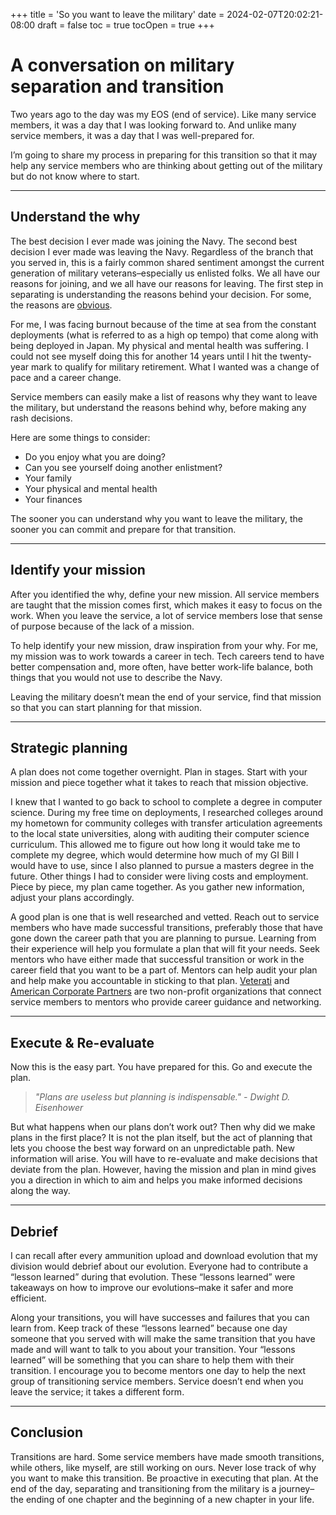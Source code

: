 +++
title = 'So you want to leave the military'
date = 2024-02-07T20:02:21-08:00
draft = false
toc = true
tocOpen = true
+++

# A conversation on military separation and transition

Two years ago to the day was my EOS (end of service). Like many service members, it was a day that I was looking forward to. And unlike many service members, it was a day that I was well-prepared for.

I’m going to share my process in preparing for this transition so that it may help any service members who are thinking about getting out of the military but do not know where to start.

***

## Understand the why
The best decision I ever made was joining the Navy. The second best decision I ever made was leaving the Navy. Regardless of the branch that you served in, this is a fairly common shared sentiment amongst the current generation of military veterans–especially us enlisted folks. We all have our reasons for joining, and we all have our reasons for leaving. The first step in separating is understanding the reasons behind your decision. For some, the reasons are [obvious](https://old.reddit.com/r/Veterans/comments/17apeib/my_personal_reasons_for_getting_out_please_share/).

For me, I was facing burnout because of the time at sea from the constant deployments (what is referred to as a high op tempo) that come along with being deployed in Japan. My physical and mental health was suffering. I could not see myself doing this for another 14 years until I hit the twenty-year mark to qualify for military retirement. What I wanted was a change of pace and a career change.

Service members can easily make a list of reasons why they want to leave the military, but understand the reasons behind why, before making any rash decisions.

Here are some things to consider:
* Do you enjoy what you are doing?
* Can you see yourself doing another enlistment?
* Your family
* Your physical and mental health
* Your finances

The sooner you can understand why you want to leave the military, the sooner you can commit and prepare for that transition.

***

## Identify your mission
After you identified the why, define your new mission. All service members are taught that the mission comes first, which makes it easy to focus on the work. When you leave the service, a lot of service members lose that sense of purpose because of the lack of a mission.

To help identify your new mission, draw inspiration from your why. For me, my mission was to work towards a career in tech. Tech careers tend to have better compensation and, more often, have better work-life balance, both things that you would not use to describe the Navy.

Leaving the military doesn’t mean the end of your service, find that mission so that you can start planning for that mission.

***

## Strategic planning
A plan does not come together overnight. Plan in stages. Start with your mission and piece together what it takes to reach that mission objective.

I knew that I wanted to go back to school to complete a degree in computer science. During my free time on deployments, I researched colleges around my hometown for community colleges with transfer articulation agreements to the local state universities, along with auditing their computer science curriculum. This allowed me to figure out how long it would take me to complete my degree, which would determine how much of my GI Bill I would have to use, since I also planned to pursue a masters degree in the future. Other things I had to consider were living costs and employment. Piece by piece, my plan came together. As you gather new information, adjust your plans accordingly.

A good plan is one that is well researched and vetted. Reach out to service members who have made successful transitions, preferably those that have gone down the career path that you are planning to pursue. Learning from their experience will help you formulate a plan that will fit your needs. Seek mentors who have either made that successful transition or work in the career field that you want to be a part of. Mentors can help audit your plan and help make you accountable in sticking to that plan. [Veterati](https://www.veterati.com/) and [American Corporate Partners](https://www.acp-usa.org/) are two non-profit organizations that connect service members to mentors who provide career guidance and networking.

***

## Execute & Re-evaluate
Now this is the easy part. You have prepared for this. Go and execute the plan.

> _"Plans are useless but planning is indispensable." - Dwight D. Eisenhower_

But what happens when our plans don’t work out? Then why did we make plans in the first place? It is not the plan itself, but the act of planning that lets you choose the best way forward on an unpredictable path. New information will arise. You will have to re-evaluate and make decisions that deviate from the plan. However, having the mission and plan in mind gives you a direction in which to aim and helps you make informed decisions along the way.

***

## Debrief
I can recall after every ammunition upload and download evolution that my division would debrief about our evolution. Everyone had to contribute a “lesson learned” during that evolution. These “lessons learned” were takeaways on how to improve our evolutions–make it safer and more efficient.

Along your transitions, you will have successes and failures that you can learn from. Keep track of these “lessons learned” because one day someone that you served with will make the same transition that you have made and will want to talk to you about your transition. Your “lessons learned” will be something that you can share to help them with their transition. I encourage you to become mentors one day to help the next group of transitioning service members. Service doesn’t end when you leave the service; it takes a different form.

***

## Conclusion
Transitions are hard. Some service members have made smooth transitions, while others, like myself, are still working on ours. Never lose track of why you want to make this transition. Be proactive in executing that plan. At the end of the day, separating and transitioning from the military is a journey–the ending of one chapter and the beginning of a new chapter in your life.